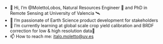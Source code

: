 - 👋 Hi, I’m @MolettoLobos, Natural Resources Engineer 🌱 and PhD in Remote Sensing at University of Valencia 🛰️
- 👀 I’m passionate of Earth Science product development for stakeholders
- 📖 I’m currently learning at global scale crop yield calibration and BRDF correction for low & high resolution  data🥸
- 📫 How to reach me: italo.moletto@uv.es

<!---
MolettoLobos/MolettoLobos is a ✨ special ✨ repository because its `README.md` (this file) appears on your GitHub profile.
You can click the Preview link to take a look at your changes.
--->
